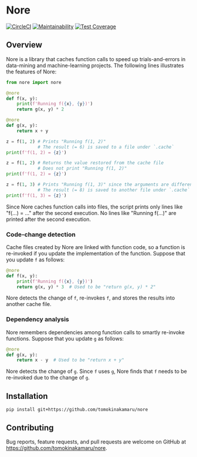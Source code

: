 # Nore

[![CircleCI](https://circleci.com/gh/tomokinakamaru/nore.svg?style=shield)](https://circleci.com/gh/tomokinakamaru/nore)
[![Maintainability](https://api.codeclimate.com/v1/badges/f8d26078372c6ffe4061/maintainability)](https://codeclimate.com/github/tomokinakamaru/nore/maintainability)
[![Test Coverage](https://api.codeclimate.com/v1/badges/f8d26078372c6ffe4061/test_coverage)](https://codeclimate.com/github/tomokinakamaru/nore/test_coverage)

## Overview

Nore is a library that caches function calls to speed up trials-and-errors in data-mining and machine-learning projects. The following lines illustrates the features of Nore:

```python
from nore import nore

@nore
def f(x, y):
    print(f'Running f({x}, {y})')
    return g(x, y) * 2

@nore
def g(x, y):
    return x + y

z = f(1, 2) # Prints "Running f(1, 2)"
            # The result (= 6) is saved to a file under `.cache`
print(f'f(1, 2) = {z}')

z = f(1, 2) # Returns the value restored from the cache file
            # Does not print "Running f(1, 2)"
print(f'f(1, 2) = {z}')

z = f(1, 3) # Prints "Running f(1, 3)" since the arguments are different
            # The result (= 8) is saved to another file under `.cache`
print(f'f(1, 3) = {z}')
```

Since Nore caches function calls into files, the script prints only lines like "f(...) = ..." after the second execution. No lines like "Running f(...)" are printed after the second execution.

### Code-change detection

Cache files created by Nore are linked with function code, so a function is re-invoked if you update the implementation of the function. Suppose that you update `f` as follows:

```python
@nore
def f(x, y):
    print(f'Running f({x}, {y})')
    return g(x, y) * 3  # Used to be "return g(x, y) * 2"
```

Nore detects the change of `f`, re-invokes `f`, and stores the results into another cache file.

### Dependency analysis

Nore remembers dependencies among function calls to smartly re-invoke functions. Suppose that you update `g` as follows:

```python
@nore
def g(x, y):
    return x - y  # Used to be "return x + y"
```

Nore detects the change of `g`. Since `f` uses `g`, Nore finds that `f` needs to be re-invoked due to the change of `g`.

## Installation

```
pip install git+https://github.com/tomokinakamaru/nore
```

## Contributing

Bug reports, feature requests, and pull requests are welcome on GitHub at https://github.com/tomokinakamaru/nore.
